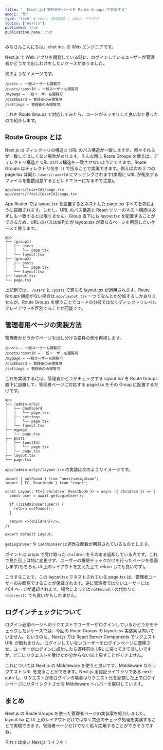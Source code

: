 ```yaml
---
title: " 【Next.js】管理者用ページを Route Groups で実現する"
emoji: "🈲"
type: "tech" # tech: 技術記事 / idea: アイデア
topics: ["nextjs"]
published: true
publication_name: chot
---
```


みなさんこんにちは。chot Inc. の Web エンジニアです。

Next.js で Web アプリを開発している時に、ログインしているユーザーが管理者かどうかで出しわけをしたいケースがありました。

次のようなイメージです。

```
/posts ← 一般ユーザーも閲覧可
/posts/:postId ← 一般ユーザーも閲覧可
/mypage ← 一般ユーザーも閲覧可
/dashboard ← 管理者のみ閲覧可
/settings ← 管理者のみ閲覧可
```

これを Route Groups で対応してみたら、コードがスッキリして良いなと思ったので紹介します。

## Route Groups とは

Next.js は ディレクトリの構造と URL のパス構造が一致しますが、時々それらが一致してほしくない場合があります。そんな時に Route Groups を使えば、ディレクトリ構造と URL のパス構造を一致させないようにできます。Route Groups はディレクトリ名を `()` で括ることで実現できます。例えば次の 2 つの page.tsx は同じ `/users/:userId` にマッピングされます(実際に URL が衝突するファイルを複数用意するとビルドエラーになるので注意)。

```
app/users/[userId]/page.tsx
app/users/(foo)/[userId]/page.tsx
```

App Router では layout.tsx を設置するとネストした page.tsx すべてを包むように描画されます。しかし、URL のパス構造と React ツリーのネスト構造は必ずしも一致するとは限りません。Group 直下にも layout.tsx を配置することができるため、URL のパスは並列だが layout.tsx が異なるページを用意したいケースで使えます。

```
app
├── (group1)
│   ├── users
│   │   └── page.tsx
│   └── layout.tsx
├── (group2)
│   ├── posts
│   │   └── page.tsx
│   └── layout.tsx
├── layout.tsx
└── page.tsx
```

上記例では、 `/users` と `/posts` で異なる layout.tsx が適用されます。Route Groups 機能がない場合は `app/layout.tsx` 一つでなんとか分岐するしかありませんが、Route Groups を使うことでコードの分岐ではなくディレクトリレベルでレイアウトを区別することが可能です。

## 管理者用ページの実装方法

管理者かどうかでページを出し分ける要件の例を再掲します。

```
/posts ← 一般ユーザーも閲覧可
/posts/:postId ← 一般ユーザーも閲覧可
/mypage ← 一般ユーザーも閲覧可
/dashboard ← 管理者のみ閲覧可
/settings ← 管理者のみ閲覧可
```

これを実現するには、管理者かどうかチェックする layout.tsx を Route Groups 直下に設置して、管理者ページに対応する page.tsx をその Group に配置するだけです。

```
app
├── (admin-only)
│   ├── dashboard
│   │   └── page.tsx
│   ├── settings
│   │   └── page.tsx
│   └── layout.tsx
├── mypage
│   └── page.tsx
├── posts
│   ├── [postId]
│   │   └── page.tsx
│   └── page.tsx
├── layout.tsx
└── page.tsx
```

`app/(admin-only)/layout.tsx` の実装は次のようなイメージです。

```tsx:app/(admin-only)/layout.tsx
import { notFound } from "next/navigation";
import { FC, ReactNode } from "react";

const Layout: FC<{ children: ReactNode }> = async ({ children }) => {
  const user = await getLoginUser();

  if (!isAdminUser(user)) {
    return notFound();
  }

  return <>{children}</>;
};

export default Layout;
```

`getLoginUser` や `isAdminUser` は適当な関数が用意されているものとします。

ポイントは props で受け取った `children` をそのまま返却している点です。これで見た目上は特に変更せず、ユーザーの権限チェックだけを行ったページを描画します(もちろん UI 上のレイアウトを加えた上で return しても良いです)。

こうすることで、この layout.tsx でネストされている page.tsx は、管理者ユーザーのみ閲覧できることが保証されます。逆に管理者ではないユーザーには 404 ページが返却されます。場合によっては `notFound()` の代わりに `redirect()` でも良いかもしれません。

## ログインチェックについて

ログイン必須ページへのリクエストでユーザーがログインしているかどうかをチェックしたいケースでは、今回の Route Groups の layout.tsx 実装案は向いていません。というのも、Next.js では React Server Components でリクエスト URL が取れません。ログインしていないユーザーをログインページに遷移させ、ユーザーがログインに成功したら遷移前の URL に戻ってきてほしいですが、どこにリクエストを受けたか分からない以上戻すことができません。

これについては Next.js の Middleware を使うと良いです。Middleware ならリクエスト URL を見ることができます。Next.js 用認証ライブラリである next-auth も、リクエストが未ログインの場合はリクエスト元を記憶した上でログインページにリダイレクトさせる Middleware ヘルパーを提供しています。

## まとめ

Next.js の Route Groups を使った管理者ページの実装案を紹介しました。layout.tsx に UI 上のレイアウトだけではなく共通のチェック処理を実装することで実現できます。管理者ページだけでなく色々応用することができそうですね。

それでは良い Next.js ライフを！
